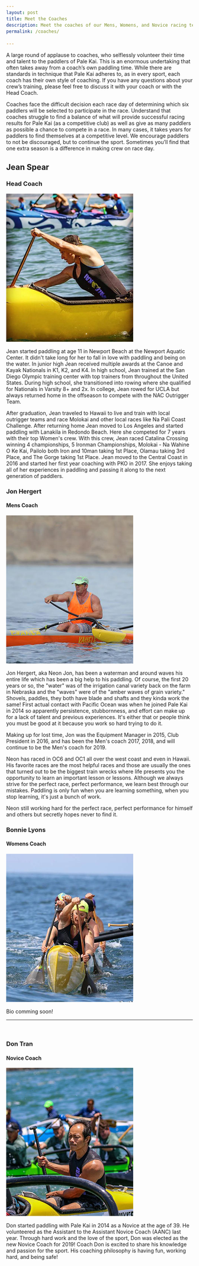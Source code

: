 ```yaml
---
layout: post
title: Meet the Coaches
description: Meet the coaches of our Mens, Womens, and Novice racing teams.
permalink: /coaches/

---
```


A large round of applause to coaches, who selflessly volunteer their time and talent to the paddlers of Pale Kai. This is an enormous undertaking that often takes away from a coach’s own paddling time. While there are standards in technique that Pale Kai adheres to, as in every sport, each coach has their own style of coaching. If you have any questions about your crew’s training, please feel free to discuss it with your coach or with the Head Coach.

Coaches face the difficult decision each race day of determining which six paddlers will be selected to participate in the race. Understand that coaches struggle to find a balance of what will provide successful racing results for Pale Kai (as a competitive club) as well as give as many paddlers as possible a chance to compete in a race. In many cases, it takes years for paddlers to find themselves at a competitive level. We encourage paddlers to not be discouraged, but to continue the sport. Sometimes you’ll find that one extra season is a difference in making crew on race day.

## Jean Spear
### Head Coach

<img src="/assets/images/bio/jean.jpg" class="headshot" />

Jean started paddling at age 11 in Newport Beach at the Newport Aquatic Center. It didn't take long for her to fall in love with paddling and being on the water. In junior high Jean received multiple awards at the Canoe and Kayak Nationals in K1, K2, and K4. In high school, Jean trained at the San Diego Olympic training center with top trainers from throughout the United States. During high school, she transitioned into rowing where she qualified for Nationals in Varsity 8+ and 2x.  In college, Jean rowed for UCLA but always returned home in the offseason to compete with the NAC Outrigger Team. 

After graduation, Jean traveled to Hawaii to live and train with local outrigger teams and race Molokai and other local races like Na Pali Coast Challenge. After returning home Jean moved to Los Angeles and started paddling with Lanakila in Redondo Beach. Here she competed for 7 years with their top Women's crew. With this crew, Jean raced Catalina Crossing winning 4 championships, 5 Ironman Championships, Molokai - Na Wahine O Ke Kai, Pailolo both Iron and 10man taking 1st Place, Olamau taking 3rd Place, and The Gorge taking 1st Place. Jean moved to the Central Coast in 2016 and started her first year coaching with PKO in 2017. She enjoys taking all of her experiences in paddling and passing it along to the next generation of paddlers. 


<h3>Jon Hergert</h3>
<h4>Mens Coach</h4>
<img src="/assets/images/bio/john.jpg"  class="headshot" />
<p>Jon Hergert, aka Neon Jon, has been a waterman and around waves his entire life which has been a big help to his paddling.  Of course, the first 20 years or so, the "water" was of the irrigation canal variety back on the farm in Nebraska and the "waves" were of  the "amber waves of grain variety."  Shovels, paddles, they both have blade and shafts and they kinda work the same!  First actual contact with Pacific Ocean was when he joined Pale Kai in 2014 so apparently persistence, stubbornness, and effort can make up for a lack of talent and previous experiences.  It's either that or people think you must be good at it because you work so hard trying to do it. </p>
<p>Making up for lost time, Jon was the Equipment Manager in 2015, Club President in 2016, and has been the Men's coach 2017, 2018, and will continue to be the Men's coach for 2019. </p>
<p>Neon has raced in OC6 and OC1 all over the west coast and even in Hawaii.  His favorite races are the most helpful races and those are usually the ones that turned out to be the biggest train wrecks where life presents you the opportunity to learn an important lesson or lessons. Although we always strive for the perfect race, perfect performance, we learn best through our mistakes.  Paddling is only fun when you are learning something, when you stop learning, it's just a bunch of work. </p>
<p>Neon still working hard for the perfect race, perfect performance for himself and others but secretly hopes never to find it.</p> 

<h3>Bonnie Lyons</h3>
<h4>Womens Coach</h4>
<img src="/assets/images/bio/bonni.jpg"  class="headshot" />
<p>Bio comming soon!</p>
<hr/>
<div class="clear"></div>
<p>&nbsp;</p>
<h3>Don Tran</h3>
<h4>Novice Coach</h4>
<img src="/assets/images/bio/don.jpg"  class="headshot" />
<p>Don started paddling with Pale Kai in 2014 as a Novice at the age of 39. He volunteered as the Assistant to the Assistant Novice Coach (AANC) last year. Through hard work and the love of the sport, Don was elected as the new Novice Coach for 2019! Coach Don is excited to share his knowledge and passion for the sport. His coaching philosophy is having fun, working hard, and being safe!</p>
<div class="clear"></div>


